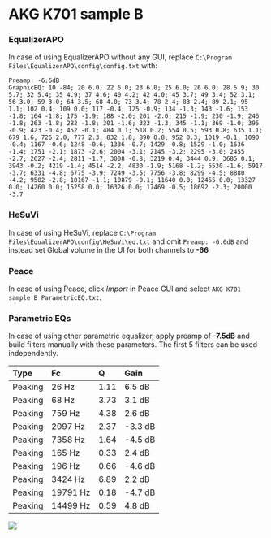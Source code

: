 # AKG K701 sample B

### EqualizerAPO
In case of using EqualizerAPO without any GUI, replace `C:\Program Files\EqualizerAPO\config\config.txt`
with:
```
Preamp: -6.6dB
GraphicEQ: 10 -84; 20 6.0; 22 6.0; 23 6.0; 25 6.0; 26 6.0; 28 5.9; 30 5.7; 32 5.4; 35 4.9; 37 4.6; 40 4.2; 42 4.0; 45 3.7; 49 3.4; 52 3.1; 56 3.0; 59 3.0; 64 3.5; 68 4.0; 73 3.4; 78 2.4; 83 2.4; 89 2.1; 95 1.1; 102 0.4; 109 0.0; 117 -0.4; 125 -0.9; 134 -1.3; 143 -1.6; 153 -1.8; 164 -1.8; 175 -1.9; 188 -2.0; 201 -2.0; 215 -1.9; 230 -1.9; 246 -1.8; 263 -1.8; 282 -1.8; 301 -1.6; 323 -1.3; 345 -1.1; 369 -1.0; 395 -0.9; 423 -0.4; 452 -0.1; 484 0.1; 518 0.2; 554 0.5; 593 0.8; 635 1.1; 679 1.6; 726 2.0; 777 2.3; 832 1.8; 890 0.8; 952 0.3; 1019 -0.1; 1090 -0.4; 1167 -0.6; 1248 -0.6; 1336 -0.7; 1429 -0.8; 1529 -1.0; 1636 -1.4; 1751 -2.1; 1873 -2.6; 2004 -3.1; 2145 -3.2; 2295 -3.0; 2455 -2.7; 2627 -2.4; 2811 -1.7; 3008 -0.8; 3219 0.4; 3444 0.9; 3685 0.1; 3943 -0.2; 4219 -1.4; 4514 -2.2; 4830 -1.9; 5168 -1.2; 5530 -1.6; 5917 -3.7; 6331 -4.8; 6775 -3.9; 7249 -3.5; 7756 -3.8; 8299 -4.5; 8880 -4.2; 9502 -2.8; 10167 -1.1; 10879 -0.1; 11640 0.0; 12455 0.0; 13327 0.0; 14260 0.0; 15258 0.0; 16326 0.0; 17469 -0.5; 18692 -2.3; 20000 -3.7
```

### HeSuVi
In case of using HeSuVi, replace `C:\Program Files\EqualizerAPO\config\HeSuVi\eq.txt` and omit `Preamp:
-6.6dB` and instead set Global volume in the UI for both channels to **-66**

### Peace
In case of using Peace, click *Import* in Peace GUI and select `AKG K701 sample B ParametricEQ.txt`.

### Parametric EQs
In case of using other parametric equalizer, apply preamp of **-7.5dB** and build filters manually with
these parameters. The first 5 filters can be used independently.

| Type    | Fc       |    Q | Gain    |
|:--------|:---------|:-----|:--------|
| Peaking | 26 Hz    | 1.11 | 6.5 dB  |
| Peaking | 68 Hz    | 3.73 | 3.1 dB  |
| Peaking | 759 Hz   | 4.38 | 2.6 dB  |
| Peaking | 2097 Hz  | 2.37 | -3.3 dB |
| Peaking | 7358 Hz  | 1.64 | -4.5 dB |
| Peaking | 165 Hz   | 0.33 | 2.4 dB  |
| Peaking | 196 Hz   | 0.66 | -4.6 dB |
| Peaking | 3424 Hz  | 6.89 | 2.2 dB  |
| Peaking | 19791 Hz | 0.18 | -4.7 dB |
| Peaking | 14499 Hz | 0.59 | 4.8 dB  |

![](https://raw.githubusercontent.com/jaakkopasanen/AutoEq/master/results/innerfidelity/sbaf-serious/AKG%20K701%20sample%20B/AKG%20K701%20sample%20B.png)